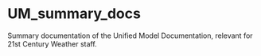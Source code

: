 # UM_summary_docs
Summary documentation of the Unified Model Documentation, relevant for 21st Century Weather staff.
